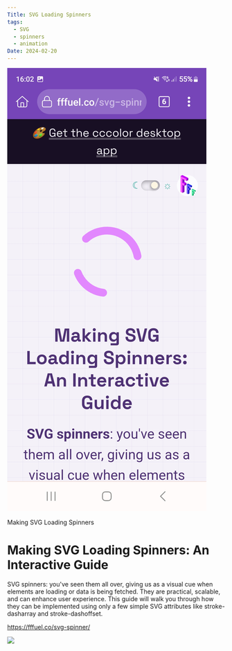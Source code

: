 ```yaml
---
Title: SVG Loading Spinners
tags:
  - SVG
  - spinners
  - animation
Date: 2024-02-20
---
```

![](_asset/2024-02-20_SVG_Loading_Spinners_image_1.jpg)

Making SVG Loading Spinners
# Making SVG Loading Spinners: An Interactive Guide
SVG spinners: you've seen them all over, giving us as a visual cue when elements are loading or data is being fetched. They are practical, scalable, and can enhance user experience. This guide will walk you through how they can be implemented using only a few simple SVG attributes like stroke-dasharray and stroke-dashoffset.




https://fffuel.co/svg-spinner/

![](_asset/2024-02-20_SVG_Loading_Spinners_image_2.png)